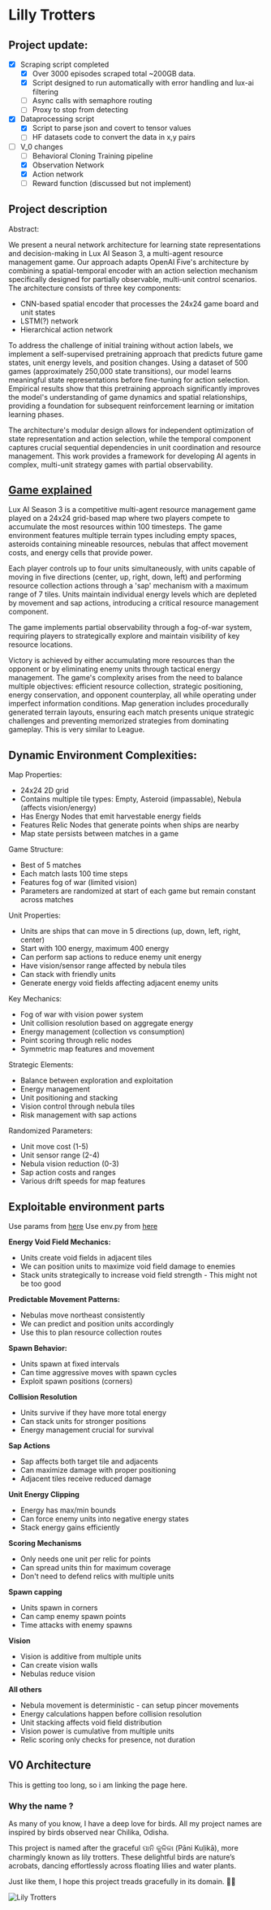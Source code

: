 # Lilly Trotters

## Project update:
- [x] Scraping script completed
  - [x] Over 3000 episodes scraped total ~200GB data.
  - [x] Script designed to run automatically with error handling and lux-ai filtering
  - [ ] Async calls with semaphore routing
  - [ ] Proxy to stop from detecting
- [x] Dataprocessing script
  - [x] Script to parse json and covert to tensor values
  - [ ] HF datasets code to convert the data in x,y pairs
- [ ] V_0 changes
  - [ ] Behavioral Cloning Training pipeline
  - [x] Observation Network
  - [x] Action network
  - [ ] Reward function (discussed but not implement)

## Project description

Abstract:

We present a neural network architecture for learning state representations and decision-making in Lux AI Season 3, a multi-agent resource management game. Our approach adapts OpenAI Five's architecture by combining a spatial-temporal encoder with an action selection mechanism specifically designed for partially observable, multi-unit control scenarios. The architecture consists of three key components:
* CNN-based spatial encoder that processes the 24x24 game board and unit states
* LSTM(?) network
* Hierarchical action network


To address the challenge of initial training without action labels, we implement a self-supervised pretraining approach that predicts future game states, unit energy levels, and position changes. Using a dataset of 500 games (approximately 250,000 state transitions), our model learns meaningful state representations before fine-tuning for action selection. Empirical results show that this pretraining approach significantly improves the model's understanding of game dynamics and spatial relationships, providing a foundation for subsequent reinforcement learning or imitation learning phases.

The architecture's modular design allows for independent optimization of state representation and action selection, while the temporal component captures crucial sequential dependencies in unit coordination and resource management. This work provides a framework for developing AI agents in complex, multi-unit strategy games with partial observability.

## [Game explained](https://github.com/Lux-AI-Challenge/Lux-Design-S3/blob/main/docs/specs.md)

Lux AI Season 3 is a competitive multi-agent resource management game played on a 24x24 grid-based map where two players compete to accumulate the most resources within 100 timesteps. The game environment features multiple terrain types including empty spaces, asteroids containing mineable resources, nebulas that affect movement costs, and energy cells that provide power.

Each player controls up to four units simultaneously, with units capable of moving in five directions (center, up, right, down, left) and performing resource collection actions through a 'sap' mechanism with a maximum range of 7 tiles. Units maintain individual energy levels which are depleted by movement and sap actions, introducing a critical resource management component.

The game implements partial observability through a fog-of-war system, requiring players to strategically explore and maintain visibility of key resource locations.

Victory is achieved by either accumulating more resources than the opponent or by eliminating enemy units through tactical energy management. The game's complexity arises from the need to balance multiple objectives: efficient resource collection, strategic positioning, energy conservation, and opponent counterplay, all while operating under imperfect information conditions. Map generation includes procedurally generated terrain layouts, ensuring each match presents unique strategic challenges and preventing memorized strategies from dominating gameplay. This is very similar to League.

## Dynamic Environment Complexities:

Map Properties:
* 24x24 2D grid
* Contains multiple tile types: Empty, Asteroid (impassable), Nebula (affects vision/energy)
* Has Energy Nodes that emit harvestable energy fields
* Features Relic Nodes that generate points when ships are nearby
* Map state persists between matches in a game

Game Structure:
* Best of 5 matches
* Each match lasts 100 time steps
* Features fog of war (limited vision)
* Parameters are randomized at start of each game but remain constant across matches

Unit Properties:
* Units are ships that can move in 5 directions (up, down, left, right, center)
* Start with 100 energy, maximum 400 energy
* Can perform sap actions to reduce enemy unit energy
* Have vision/sensor range affected by nebula tiles
* Can stack with friendly units
* Generate energy void fields affecting adjacent enemy units

Key Mechanics:
* Fog of war with vision power system
* Unit collision resolution based on aggregate energy
* Energy management (collection vs consumption)
* Point scoring through relic nodes
* Symmetric map features and movement

Strategic Elements:
* Balance between exploration and exploitation
* Energy management
* Unit positioning and stacking
* Vision control through nebula tiles
* Risk management with sap actions

Randomized Parameters:
* Unit move cost (1-5)
* Unit sensor range (2-4)
* Nebula vision reduction (0-3)
* Sap action costs and ranges
* Various drift speeds for map features

## Exploitable environment parts

Use params from [here](https://github.com/Lux-AI-Challenge/Lux-Design-S3/blob/main/src/luxai_s3/params.py)
Use env.py from [here](https://github.com/Lux-AI-Challenge/Lux-Design-S3/blob/main/src/luxai_s3/env.py)

**Energy Void Field Mechanics:**

* Units create void fields in adjacent tiles
* We can position units to maximize void field damage to enemies
* Stack units strategically to increase void field strength - This might not be too good

**Predictable Movement Patterns:**
* Nebulas move northeast consistently
* We can predict and position units accordingly
* Use this to plan resource collection routes

**Spawn Behavior:**
- Units spawn at fixed intervals
- Can time aggressive moves with spawn cycles
- Exploit spawn positions (corners)

**Collision Resolution**
- Units survive if they have more total energy
- Can stack units for stronger positions
- Energy management crucial for survival

**Sap Actions**
- Sap affects both target tile and adjacents
- Can maximize damage with proper positioning
- Adjacent tiles receive reduced damage

**Unit Energy Clipping**
* Energy has max/min bounds
* Can force enemy units into negative energy states
* Stack energy gains efficiently

**Scoring Mechanisms**
- Only needs one unit per relic for points
- Can spread units thin for maximum coverage
- Don't need to defend relics with multiple units

**Spawn capping**
- Units spawn in corners
- Can camp enemy spawn points
- Time attacks with enemy spawns

**Vision**
* Vision is additive from multiple units
* Can create vision walls
* Nebulas reduce vision

**All others**
* Nebula movement is deterministic - can setup pincer movements
* Energy calculations happen before collision resolution
* Unit stacking affects void field distribution
* Vision power is cumulative from multiple units
* Relic scoring only checks for presence, not duration


## V0 Architecture

This is getting too long, so i am linking the page here.

### Why the name ?

As many of you know, I have a deep love for birds. All my project names are inspired by birds observed near Chilika, Odisha.

This project is named after the graceful ପାନି କୁଳିକା (Pāni Kuḷikā), more charmingly known as lily trotters. These delightful birds are nature’s acrobats, dancing effortlessly across floating lilies and water plants.

Just like them, I hope this project treads gracefully in its domain. 🌿✨

![Lily Trotters](https://upload.wikimedia.org/wikipedia/commons/4/4e/Irediparra_gallinacea_-_Comb-crested_Jacana.jpg)
